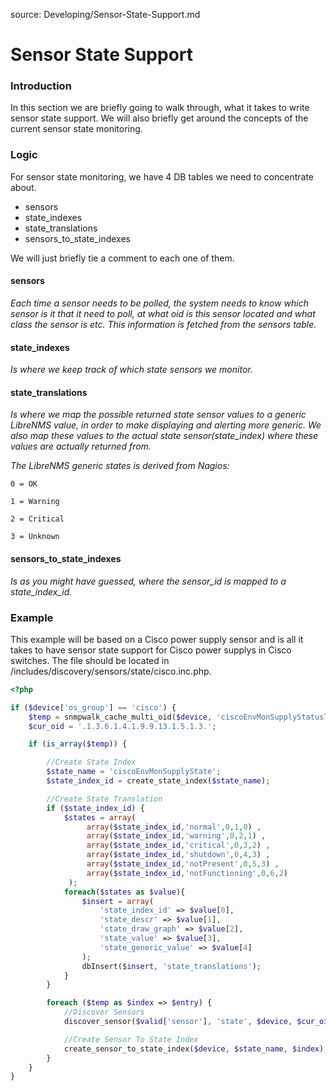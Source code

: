 source: Developing/Sensor-State-Support.md
# Sensor State Support

### Introduction

In this section we are briefly going to walk through, what it takes to write sensor state support.
We will also briefly get around the concepts of the current sensor state monitoring.

### Logic

For sensor state monitoring, we have 4 DB tables we need to concentrate about.
- sensors
- state_indexes
- state_translations
- sensors_to_state_indexes

We will just briefly tie a comment to each one of them.

#### sensors

*Each time a sensor needs to be polled, the system needs to know which sensor is it that it need to poll, at what oid is this sensor located and what class the sensor is etc.
This information is fetched from the sensors table.*

#### state_indexes

*Is where we keep track of which state sensors we monitor.*

#### state_translations

*Is where we map the possible returned state sensor values to a generic LibreNMS value, in order to make displaying and alerting more generic.
We also map these values to the actual state sensor(state_index) where these values are actually returned from.*


*The LibreNMS generic states is derived from Nagios:*

```
0 = OK

1 = Warning

2 = Critical

3 = Unknown
```

#### sensors_to_state_indexes

*Is as you might have guessed, where the sensor_id is mapped to a state_index_id.*

### Example
This example will be based on a Cisco power supply sensor and is all it takes to have sensor state support for Cisco power supplys in Cisco switches.
The file should be located in /includes/discovery/sensors/state/cisco.inc.php.

```php
<?php

if ($device['os_group'] == 'cisco') {
    $temp = snmpwalk_cache_multi_oid($device, 'ciscoEnvMonSupplyStatusTable', array(), 'CISCO-ENVMON-MIB');
    $cur_oid = '.1.3.6.1.4.1.9.9.13.1.5.1.3.';

    if (is_array($temp)) {

        //Create State Index
        $state_name = 'ciscoEnvMonSupplyState';
        $state_index_id = create_state_index($state_name);

        //Create State Translation
        if ($state_index_id) {
            $states = array(
                 array($state_index_id,'normal',0,1,0) ,
                 array($state_index_id,'warning',0,2,1) ,
                 array($state_index_id,'critical',0,3,2) ,
                 array($state_index_id,'shutdown',0,4,3) ,
                 array($state_index_id,'notPresent',0,5,3) ,
                 array($state_index_id,'notFunctioning',0,6,2)
             );
            foreach($states as $value){ 
                $insert = array(
                    'state_index_id' => $value[0],
                    'state_descr' => $value[1],
                    'state_draw_graph' => $value[2],
                    'state_value' => $value[3],
                    'state_generic_value' => $value[4]
                );
                dbInsert($insert, 'state_translations');
            }
        }

        foreach ($temp as $index => $entry) {
            //Discover Sensors
            discover_sensor($valid['sensor'], 'state', $device, $cur_oid.$index, $index, $state_name, $temp[$index]['ciscoEnvMonSupplyStatusDescr'], '1', '1', null, null, null, null, $temp[$index]['ciscoEnvMonSupplyState'], 'snmp', $index);

            //Create Sensor To State Index
            create_sensor_to_state_index($device, $state_name, $index);
        }
    }
}
```

